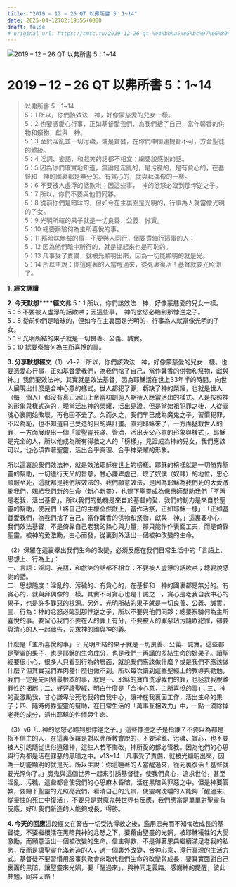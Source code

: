 ```yaml
---
title: "2019 – 12 – 26 QT 以弗所書 5：1~14"
date: 2025-04-12T02:19:55+0800
draft: false
# original_url: https://cmtc.tw/2019-12-26-qt-%e4%bb%a5%e5%bc%97%e6%89%80%e6%9b%b8-5%ef%bc%9a114
---
```


![2019 – 12 – 26 QT 以弗所書 5：1~14](/images/qt.jpg   "2019 – 12 – 26 QT 以弗所書 5：1~14")

# 2019 – 12 – 26 QT 以弗所書 5：1~14

> 以弗所書 5：1~14  
> 5：1 所以，你們該效法　神，好像蒙慈愛的兒女一樣。  
> 5：2 也要憑愛心行事，正如基督愛我們，為我們捨了自己，當作馨香的供物和祭物，獻與　神。  
> 5：3 至於淫亂並一切污穢，或是貪婪，在你們中間連提都不可，方合聖徒的體統。  
> 5：4 淫詞、妄語，和戲笑的話都不相宜；總要說感謝的話。  
> 5：5 因為你們確實地知道，無論是淫亂的，是污穢的，是有貪心的，在基督和　神的國裏都是無分的。有貪心的，就與拜偶像的一樣。  
> 5：6 不要被人虛浮的話欺哄；因這些事，　神的忿怒必臨到那悖逆之子。  
> 5：7 所以，你們不要與他們同夥。  
> 5：8 從前你們是暗昧的，但如今在主裏面是光明的，行事為人就當像光明的子女。  
> 5：9 光明所結的果子就是一切良善、公義、誠實。  
> 5：10 總要察驗何為主所喜悅的事。  
> 5：11 那暗昧無益的事，不要與人同行，倒要責備行這事的人；  
> 5：12 因為他們暗中所行的，就是提起來也是可恥的。  
> 5：13 凡事受了責備，就被光顯明出來，因為一切能顯明的就是光。  
> 5：14 所以主說：你這睡著的人當醒過來，從死裏復活！基督就要光照你了。

**1.** **經文誦讀**

**2. 今天默想****經文**弗 5：1 所以，你們該效法　神，好像蒙慈愛的兒女一樣。  
5：6 不要被人虛浮的話欺哄；因這些事，　神的忿怒必臨到那悖逆之子。  
5：8 從前你們是暗昧的，但如今在主裏面是光明的，行事為人就當像光明的子女。  
5：9 光明所結的果子就是一切良善、公義、誠實。  
5：10 總要察驗何為主所喜悅的事。

**3. 分享默想經文**（1）v1~2「所以，你們該效法　神，好像蒙慈愛的兒女一樣。也要憑愛心行事，正如基督愛我們，為我們捨了自己，當作馨香的供物和祭物，獻與　神。」我們要效法神，其實就是效法基督，因為耶穌活在世上33年半的時間，向世人展現出什麼是合神心意的樣式。世人都犯了罪，虧缺了神的榮耀，也就是世人（每一個人）都沒有真正活出上帝當初創造人期待人應當活出的樣式。人是按照神的形象與樣式造的，理當活出神的榮耀，活出見證。但是當始祖犯罪之後，人從靈魂心裏開始敗壞，再也回不去了。久而久之，我們早已成為魔鬼之子，習慣犯罪，不以為恥，也不知道自己受造的目的與計畫。直到耶穌來了，一方面拯救世人的罪，一方面展現出一個「蒙聖靈充滿、管治，活出天父心意的形象與樣式」。耶穌是完全的人，所以他成為所有得救之人的「榜樣」，見證成為神的兒女，我們應該可以，也必須靠著聖靈，活出合乎真理、合乎神榮耀的形象。

所以這裏說我們效法神，就是效法耶穌在世上的榜樣。耶穌的榜樣就是一切倚靠聖靈的幫助，一切遵行天父的旨意，甘心謙卑虛己，取了奴僕（奴隸）的地位，忠心順服至死，這就都是我們該效法的。我們願意效法，是因為耶穌為我們死的大愛激勵我們，賜給我們新的生命（新心新靈），也賜下聖靈成為保惠師幫助我們「不再是老我，活出基督」。所以我們的動機是來自於基督的愛，我們的動力是來自於聖靈的幫助，使我們「將自己的主權全然獻上，當作活祭，正如耶穌一樣」：「正如基督愛我們，為我們捨了自己，當作馨香的供物和祭物，獻與　神。」這裏要小心，我們效法基督，不是倚靠自己老我的熱心與力量，那只能作作表面工夫，而是倚靠聖靈，被神的愛激勵，由心而發，從裏到外活出一個被神改變的生命。

（2）保羅在這裏舉出我們生命的改變，必須反應在我們日常生活中的「言語上、思想上、行為上」：  
一、言語：淫詞、妄語，和戲笑的話都不相宜；不要被人虛浮的話欺哄；總要說感謝的話。  
二、思想態度：淫亂的、污穢的、有貪心的，在基督和　神的國裏都是無分的。有貪心的，就與拜偶像的一樣。其實不可貪心也是十誡之一，貪心是老我自我中心的果子，也是許多罪惡的根源。另外，光明所結的果子就是一切良善、公義、誠實。  
三、行為：神的忿怒必臨到那悖逆之子，所以不要與他們同夥；總要察驗何為主所喜悅的事。要留心我們不要在人的罪上有分，不要被人的罪惡玷污隨眾犯罪，卻要與清心的人一起禱告，先求神的國與神的義。

什麼是「主所喜悅的事」？ 光明所結的果子就是一切良善、公義、誠實。這些都是聖靈的果子，也是耶穌的生命成分，也是我們一再講的多結生命的好果子。讀聖經要很小心，很多人只看到行為的層面，就說我們應該做什麼？或是我們不應該做什麼？但其實我們靠肉體什麼也做不到。所以每次讀到這些聖經上的教導與勸勉，我們一定是先回到最根本的事，就是一、耶穌的寶血洗淨我們的罪，也拯救我脫離罪性的捆綁；二、好好讀聖經，明白什麼是「合神心意，主所喜悅的事」；三、神的愛激勵我，甘心謙卑治死老我的自我中心，讓神在我裏面工作，活出生命的果子；四、隨時倚靠聖靈的幫助，在日常生活的「萬事互相效力」中，一點一滴除掉老我的成分，活出耶穌的性情與生命。

（3）v6「…神的忿怒必臨到那悖逆之子。」這些悖逆之子是指誰？不要以為都是指不信主的人，在這裏保羅是對以弗所教會說的，不要淫亂、污穢、貪心，也不要被人引誘隨從世俗遠離神，這些人若不悔改，神所愛的都必管教。因為他們的心思與行為都是活在罪惡的黑暗之中。v13~14「凡事受了責備，就被光顯明出來，因為一切能顯明的就是光。所以主說：你這睡著的人當醒過來，從死裏復活！基督就要光照你了。」魔鬼與這個世界一起來引誘基督徒，使我們貪心，追求世俗，甚至淫亂、污穢，這些都會使我們的心思麻木昏暗，活在黑暗與罪惡之中。但是神要管教，要賜下聖靈的光照亮我們，看清自己的光景，使靈魂沈睡的人能夠「醒過來、從靈性的死亡中復活」，不要只是對魔鬼與世界有反應，我們應當是單單對聖靈有反應，好叫我們新造的人能夠成長，得勝。

**4. 今天的回應**這段經文在警告一切受洗得救之後，濫用恩典而不知悔改成長的基督徒，不要繼續活在黑暗與神的忿怒之下，要藉由聖靈的光照，被耶穌犧牲的大愛激勵，而願意活出一個被改變的生命。信主得救，不是得著恩典繼續滿足老我的私慾，反而是讓聖靈充滿新造的人，過一個裏外改變，合神心意，遵行真理的生活方式。基督徒不要習慣用服事與聚會來取代我們生命的改變與成長，要真實面對自己裏面的黑暗，讓聖靈來光照，要「醒過來」，與神同走義路。感謝神的提醒，彼此共勉，同奔天路！